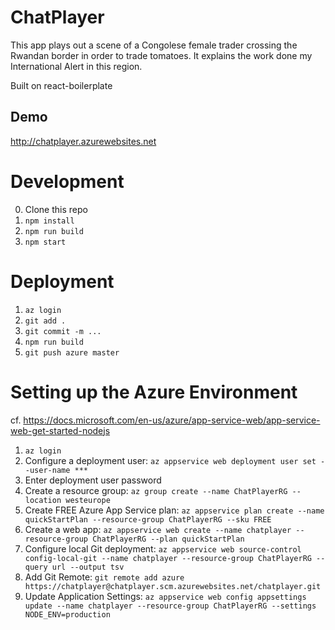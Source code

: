 # ChatPlayer
This app plays out a scene of a Congolese female trader crossing the Rwandan border in order to trade tomatoes. It explains the work done my International Alert in this region.

Built on react-boilerplate

## Demo
http://chatplayer.azurewebsites.net

# Development
0. Clone this repo
1. `npm install`
2. `npm run build`
3. `npm start`

# Deployment
1. `az login`
2. `git add .`
3. `git commit -m ...`
4. `npm run build`
5. `git push azure master`

# Setting up the Azure Environment
cf. https://docs.microsoft.com/en-us/azure/app-service-web/app-service-web-get-started-nodejs
1. `az login`
2. Configure a deployment user: `az appservice web deployment user set --user-name ***`
3. Enter deployment user password
4. Create a resource group: `az group create --name ChatPlayerRG --location westeurope`
5. Create FREE Azure App Service plan: `az appservice plan create --name quickStartPlan --resource-group ChatPlayerRG --sku FREE`
6. Create a web app: `az appservice web create --name chatplayer --resource-group ChatPlayerRG --plan quickStartPlan`
7. Configure local Git deployment: `az appservice web source-control config-local-git --name chatplayer --resource-group ChatPlayerRG --query url --output tsv`
8. Add Git Remote: `git remote add azure https://chatplayer@chatplayer.scm.azurewebsites.net/chatplayer.git`
9. Update Application Settings: `az appservice web config appsettings update --name chatplayer --resource-group ChatPlayerRG --settings NODE_ENV=production`